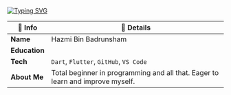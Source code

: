 [![Typing SVG](https://readme-typing-svg.herokuapp.com?font=Fira+Code&pause=1000&color=F7F7F7&width=435&lines=Welcome+brother%2Fsister)](https://git.io/typing-svg)

| 🧾 Info        | 💬 Details                                                                 |
|---------------|----------------------------------------------------------------------------|
| **Name**      | Hazmi Bin Badrunsham                                                       |
| **Education** |                                                                             |
| **Tech**      | `Dart`, `Flutter`, `GitHub`, `VS Code`                                     |
| **About Me**  |Total beginner in programming and all that. Eager to learn and improve myself. |
